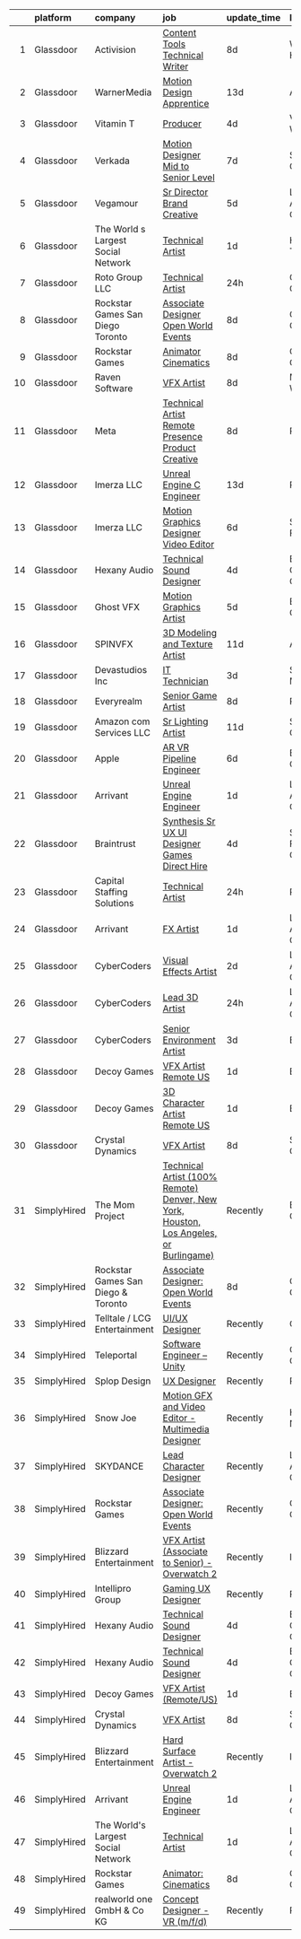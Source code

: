 

|    | platform    | company                            | job                                                                                                                                                                                                                                                                                                                                                                                                                                                                                                                                                                                                                                                                                                                                                                                                                                                                                                                                                                                                                                                                                                                                                                                                                                                                                                                                                                                                                                                                                     | update_time   | location           |
|---:|:------------|:-----------------------------------|:----------------------------------------------------------------------------------------------------------------------------------------------------------------------------------------------------------------------------------------------------------------------------------------------------------------------------------------------------------------------------------------------------------------------------------------------------------------------------------------------------------------------------------------------------------------------------------------------------------------------------------------------------------------------------------------------------------------------------------------------------------------------------------------------------------------------------------------------------------------------------------------------------------------------------------------------------------------------------------------------------------------------------------------------------------------------------------------------------------------------------------------------------------------------------------------------------------------------------------------------------------------------------------------------------------------------------------------------------------------------------------------------------------------------------------------------------------------------------------------|:--------------|:-------------------|
|  1 | Glassdoor   | Activision                         | [Content Tools Technical Writer](https://www.glassdoor.com/partner/jobListing.htm?pos=125&ao=1136043&s=58&guid=0000018316dfb367a233646da48fdc03&src=GD_JOB_AD&t=SR&vt=w&cs=1_2e82d763&cb=1662536103072&jobListingId=1008102725720&jrtk=3-0-1gcbdvcskgai4801-1gcbdvct4j4j0800-676b2ac91bf4d530-)                                                                                                                                                                                                                                                                                                                                                                                                                                                                                                                                                                                                                                                                                                                                                                                                                                                                                                                                                                                                                                                                                                                                                                                         | 8d            | Woodland Hills, CA |
|  2 | Glassdoor   | WarnerMedia                        | [Motion Design Apprentice](https://www.glassdoor.com/partner/jobListing.htm?pos=123&ao=1136043&s=58&guid=0000018316dfb367a233646da48fdc03&src=GD_JOB_AD&t=SR&vt=w&cs=1_6c768390&cb=1662536103072&jobListingId=1008090221114&jrtk=3-0-1gcbdvcskgai4801-1gcbdvct4j4j0800-70457ee0ed1ddfb7-)                                                                                                                                                                                                                                                                                                                                                                                                                                                                                                                                                                                                                                                                                                                                                                                                                                                                                                                                                                                                                                                                                                                                                                                               | 13d           | Atlanta, GA        |
|  3 | Glassdoor   | Vitamin T                          | [Producer](https://www.glassdoor.com/partner/jobListing.htm?pos=110&ao=1110586&s=58&guid=0000018316dfb367a233646da48fdc03&src=GD_JOB_AD&t=SR&vt=w&cs=1_abf0c30a&cb=1662536103070&jobListingId=1008114178951&cpc=1160948BCBA38B5B&jrtk=3-0-1gcbdvcskgai4801-1gcbdvct4j4j0800-e46064662fafb748--6NYlbfkN0DMrcEu7yrtATojKJA7cEzGQ3FdRGWLh0CZQInL4ECGI6k5tN82kdM0cJmh4vC7Gghphupef1cN6IlOTgMGADI-i2kb12ymzESQsmVIKdeBMrHVj1mVfahr3EwUgAel5KCeqATofhJbwCjg4rEUoGHyyaaRdvh7cQh_M0ZJBEp8KQNghVMm7wtLb0LCyF_ujwkh20X71N6n3gECqJzyGwxzjVQr9yks9JCOOxza-1lo3AIR6IIzgjNbMk6KW1DKa2504R2MqVbpx3DcDMHF_OY_okpBcQG-13LBrCTIO1bdllCeyWXMMgpilEe_dT1j4Q856KZCodg8uatsXSqZtwy1yL09Wc5ivlT9Qxu6HKrQSYqwmuIsMtR2KbVOA9WkFSNFcmIu0LyknxMgjV__fjV_UbVQWlfW5yFHVSa004jI_lC__q79NPtNgW0VkWh835urRzXazXd1jel6UqHaM8iJrz9N3d64lKD4VtSWS2iFAQ%3D%3D)                                                                                                                                                                                                                                                                                                                                                                                                                                                                                                                                                                                                                                                              | 4d            | Vancouver, WA      |
|  4 | Glassdoor   | Verkada                            | [Motion Designer  Mid to Senior Level ](https://www.glassdoor.com/partner/jobListing.htm?pos=121&ao=1136043&s=58&guid=0000018316dfb367a233646da48fdc03&src=GD_JOB_AD&t=SR&vt=w&cs=1_f37db141&cb=1662536103071&jobListingId=1008104746433&jrtk=3-0-1gcbdvcskgai4801-1gcbdvct4j4j0800-397ae4dbae933a64-)                                                                                                                                                                                                                                                                                                                                                                                                                                                                                                                                                                                                                                                                                                                                                                                                                                                                                                                                                                                                                                                                                                                                                                                  | 7d            | San Mateo, CA      |
|  5 | Glassdoor   | Vegamour                           | [Sr  Director  Brand Creative](https://www.glassdoor.com/partner/jobListing.htm?pos=119&ao=1136043&s=58&guid=0000018316dfb367a233646da48fdc03&src=GD_JOB_AD&t=SR&vt=w&ea=1&cs=1_43882d34&cb=1662536103071&jobListingId=1008112158548&jrtk=3-0-1gcbdvcskgai4801-1gcbdvct4j4j0800-6bc459a77073c3d1-)                                                                                                                                                                                                                                                                                                                                                                                                                                                                                                                                                                                                                                                                                                                                                                                                                                                                                                                                                                                                                                                                                                                                                                                      | 5d            | Los Angeles, CA    |
|  6 | Glassdoor   | The World s Largest Social Network | [Technical Artist](https://www.glassdoor.com/partner/jobListing.htm?pos=103&ao=1110586&s=58&guid=0000018316dfb367a233646da48fdc03&src=GD_JOB_AD&t=SR&vt=w&ea=1&cs=1_e4090bcd&cb=1662536103070&jobListingId=1008119621893&cpc=65CC663E25211861&jrtk=3-0-1gcbdvcskgai4801-1gcbdvct4j4j0800-965fa4679203ee31--6NYlbfkN0DSgjPPcnEdvoK3uuxfISLALE6pB1FR7YSHOr_tSg5_QGIhoz_2VqUepdcKLBLI_zSAkyoPLr8SW3FfEkHJ_qiI5RDq0LiClGu-LULNv5_viEarxV8-MoCSseMuDOhubK7TesTYt27YKo8C_3i3iI14o1pk30q-Muxtdt3gnS2UzBPJhjqABA_T79S7UdR9_Lm3C37mLLC7orj0LIPLxRnANkgEo_FeVuxhmB_CWunLSrBjWw54oJ2HwLSA9KKc8n7YgPVGro30EtK2vVhwHS4Za12YwcbntggaKVqrYPXtKIlKy6afSluo3kVvRgBFen68xshDjI_Kw6J1_kP-dXo35GLySmrati1pjZ9NOuoszsa_Od9As1bEwZdIQ_nyQP-oDtyX3ZOeXwkb9ohz_nW6oAozB2L_2lrOOTWsdFj-OMaDiHCsZG3IawFTMoj0SFnEnvPPv7fjwWH-l3UQ8oEUM5iMnz2DxzWbsQxUJ11xLWSJTzHOo4okD0WLfaWOIErInmQMHJkKolLQNzRMPrJwlHRlLO-_z7h9urgrikJCCkHIqSRWvyZwsCA4olGdNY7sLOLAce6AawIJNl2amqTffG7wFDVqX4Y%3D)                                                                                                                                                                                                                                                                                                                                                                                                                                                                                                                               | 1d            | Houston, TX        |
|  7 | Glassdoor   | Roto Group LLC                     | [Technical Artist](https://www.glassdoor.com/partner/jobListing.htm?pos=124&ao=1136043&s=58&guid=0000018316dfb367a233646da48fdc03&src=GD_JOB_AD&t=SR&vt=w&ea=1&cs=1_b4bc5ed0&cb=1662536103072&jobListingId=1008121075712&jrtk=3-0-1gcbdvcskgai4801-1gcbdvct4j4j0800-8b53707eb6b54dd1-)                                                                                                                                                                                                                                                                                                                                                                                                                                                                                                                                                                                                                                                                                                                                                                                                                                                                                                                                                                                                                                                                                                                                                                                                  | 24h           | Columbus, OH       |
|  8 | Glassdoor   | Rockstar Games San Diego   Toronto | [Associate Designer  Open World Events](https://www.glassdoor.com/partner/jobListing.htm?pos=115&ao=1136043&s=58&guid=0000018316dfb367a233646da48fdc03&src=GD_JOB_AD&t=SR&vt=w&cs=1_15aa20d4&cb=1662536103071&jobListingId=1008102778305&jrtk=3-0-1gcbdvcskgai4801-1gcbdvct4j4j0800-edd47d18117b78ca-)                                                                                                                                                                                                                                                                                                                                                                                                                                                                                                                                                                                                                                                                                                                                                                                                                                                                                                                                                                                                                                                                                                                                                                                  | 8d            | Carlsbad, CA       |
|  9 | Glassdoor   | Rockstar Games                     | [Animator  Cinematics](https://www.glassdoor.com/partner/jobListing.htm?pos=126&ao=1136043&s=58&guid=0000018316dfb367a233646da48fdc03&src=GD_JOB_AD&t=SR&vt=w&ea=1&cs=1_4d0b577b&cb=1662536103072&jobListingId=1008102011255&jrtk=3-0-1gcbdvcskgai4801-1gcbdvct4j4j0800-b9521cc576e08ed7-)                                                                                                                                                                                                                                                                                                                                                                                                                                                                                                                                                                                                                                                                                                                                                                                                                                                                                                                                                                                                                                                                                                                                                                                              | 8d            | Carlsbad, CA       |
| 10 | Glassdoor   | Raven Software                     | [VFX Artist](https://www.glassdoor.com/partner/jobListing.htm?pos=130&ao=1136043&s=58&guid=0000018316dfb367a233646da48fdc03&src=GD_JOB_AD&t=SR&vt=w&cs=1_1170b148&cb=1662536103072&jobListingId=1008100457468&jrtk=3-0-1gcbdvcskgai4801-1gcbdvct4j4j0800-80d71cb4fdf571c7-)                                                                                                                                                                                                                                                                                                                                                                                                                                                                                                                                                                                                                                                                                                                                                                                                                                                                                                                                                                                                                                                                                                                                                                                                             | 8d            | Middleton, WI      |
| 11 | Glassdoor   | Meta                               | [Technical Artist   Remote Presence Product Creative](https://www.glassdoor.com/partner/jobListing.htm?pos=107&ao=1110586&s=58&guid=0000018316dfb367a233646da48fdc03&src=GD_JOB_AD&t=SR&vt=w&cs=1_4ba2e37b&cb=1662536103070&jobListingId=1008101171105&cpc=3DB599BF2F4828F0&jrtk=3-0-1gcbdvcskgai4801-1gcbdvct4j4j0800-85467b230cdb1f12--6NYlbfkN0DYl4UJW4r1Vl7FEn6T9F-rD9lpC-0oMJVSiWjK_MGUd8e8cHXcpv6KPyjLHZEfqkUqQ3MUZpLff_3c0NCOOAZfaaadDCk6VInjisDfU2K-59ShlDbp3VlJNHySlmqBD-U2eTsVMZDd-pjKhVEqyrrRF1i1GL51CwZw25K3ERkALNiJlucmfi0pTVRmXosyZT7Yea3Fjn7zFe_G_gRg29Tdv1dZ4_p3Ua84nsvOpzVkQhG7hqpkJdKI422z5Kk8U7bJodFhVgX2PtogXHUZzW2oM1JPCEIKbI-UqNWPZKj-mvv-Hmt51yEdXt4Gq8-JVYQNnKLobt0kOhVcASU8wXnOArMcuVhuUAZ6gWjWIbRpT2v0ciF4EUJlpm6bbQ49kk36CeJJZvyOfeSO2JzQN5mLlQYPufyrvfCXFiWRSPqqfJwFAop5FX9u-AIQLTk-tMafEq9_q2s2GqcK78-hbD1L19uceUdH9U6x3vqShI0gv-Y-BLY-C3V4qDSrhXQ08VUL-c7klHVriZMPF2fPRbif9j9yXkjeDtdQR-vWfJHQk6mIUedDyd8qundXP6lJ-KYUKoIk2ffUFvikfQy94S1aR9rNGyBgeqN5swEtRMn2Kz98LZ6JVXAmlvsWCBSeFV_UptNxaDLHc__aQ-xfEAX-AirjXrhYhxV6tKzvQCJip0WFCGCh2Ac1ogxO5AX_flFCJyVQM4Y9_YzaKrJWdMx0OjWKCFhnGMeAp7s4uAqvv1BfYtwXp2dS_ryMQ3ZMUWFUJB1sIGbA7PQpp9Xa6JJEGhBDmYP03vqeODh0PWdoONuDm3-E-p4X8yK5JuIHOMFLmUy3s0QqtyK4NRgojfs0rAFuxsQ5N6j4cxlD_i8yKLEFdPM7O8fLvbkYRs06rWlrTyBxi6MsWF0891XKBEZ9LT_Fxcu0_0gYFlEZ8DmVBzDufFWcRM26BRc0ZEbv9AJMhLW0iqAP0XS1FgpCiUydPSH81oPHkeD_EJmp5HvoxvFfD6ocLpoR7i0EshWWlRQlkEIRgfBtjoKVU4bXt5OOweY_TW0K3eGu12-5m5rMl6ADOtKrNxKk4LzPd7nIaFI%3D) | 8d            | Remote             |
| 12 | Glassdoor   | Imerza  LLC                        | [Unreal Engine   C   Engineer](https://www.glassdoor.com/partner/jobListing.htm?pos=127&ao=1136043&s=58&guid=0000018316dfb367a233646da48fdc03&src=GD_JOB_AD&t=SR&vt=w&ea=1&cs=1_e6fd3604&cb=1662536103072&jobListingId=1008090084789&jrtk=3-0-1gcbdvcskgai4801-1gcbdvct4j4j0800-e62b0dd0d8193292-)                                                                                                                                                                                                                                                                                                                                                                                                                                                                                                                                                                                                                                                                                                                                                                                                                                                                                                                                                                                                                                                                                                                                                                                      | 13d           | Remote             |
| 13 | Glassdoor   | Imerza  LLC                        | [Motion Graphics Designer Video Editor](https://www.glassdoor.com/partner/jobListing.htm?pos=117&ao=1136043&s=58&guid=0000018316dfb367a233646da48fdc03&src=GD_JOB_AD&t=SR&vt=w&ea=1&cs=1_98997e05&cb=1662536103071&jobListingId=1008105690658&jrtk=3-0-1gcbdvcskgai4801-1gcbdvct4j4j0800-b36b153b278ae673-)                                                                                                                                                                                                                                                                                                                                                                                                                                                                                                                                                                                                                                                                                                                                                                                                                                                                                                                                                                                                                                                                                                                                                                             | 6d            | Sarasota, FL       |
| 14 | Glassdoor   | Hexany Audio                       | [Technical Sound Designer](https://www.glassdoor.com/partner/jobListing.htm?pos=101&ao=1110586&s=58&guid=0000018316dfb367a233646da48fdc03&src=GD_JOB_AD&t=SR&vt=w&ea=1&cs=1_ced6683e&cb=1662536103069&jobListingId=1008114321181&cpc=292036AD7E8A5303&jrtk=3-0-1gcbdvcskgai4801-1gcbdvct4j4j0800-0ac8534fda25569b--6NYlbfkN0CFC62QAxPlQDUanI3CInFwDfLuR7bBing2k-9qaB2Sgc7mfRdyTz-EnIjEcjqKoAh4_ZZLLwyGjkgqwi6svkxAivLIJAIQwILeIjbqoOs_xRSKFIya7sfTf_opYwReedpv9fbyaMfagL_ldIDi899DzamSPVTzKUQ6FBR6yrjTDkrfgnIyK-QPQNkykjuk2w-v7Pj3EtMCXSYGq2kdBwzEm0OAcGkxTAbh5wLVGv7sX7ux1eIygCDRHOmym7Ls0cGsLp4zNNUzVlrQGpjR0vwg7h1VVn1nk7yvSVaFgc1_44uIGKnaRPqV7sPEdYENOpN8dcc9E-AZ9eXx3hIdsvjNqnH7eLNTHA7ENmqo-zrm45L2f-s3kDoAXpb9aSBXE9dINGUf9Cqdw0L2SPMGQLxRwmtaOANbMOMQ_dqR-QYbLS3f5bqJyBnOQYBbOp6axd6k9_Qwm8hGLG7TS1DeO8d4j_Ig6daMYG0eIKp22BcrhznNAMacE3IxRItwaNl2zhU%3D)                                                                                                                                                                                                                                                                                                                                                                                                                                                                                                                                                                                                                       | 4d            | Bell Gardens, CA   |
| 15 | Glassdoor   | Ghost VFX                          | [Motion Graphics Artist](https://www.glassdoor.com/partner/jobListing.htm?pos=120&ao=1136043&s=58&guid=0000018316dfb367a233646da48fdc03&src=GD_JOB_AD&t=SR&vt=w&ea=1&cs=1_4d1d8ada&cb=1662536103071&jobListingId=1008112462757&jrtk=3-0-1gcbdvcskgai4801-1gcbdvct4j4j0800-59679510f7f6471d-)                                                                                                                                                                                                                                                                                                                                                                                                                                                                                                                                                                                                                                                                                                                                                                                                                                                                                                                                                                                                                                                                                                                                                                                            | 5d            | Burbank, CA        |
| 16 | Glassdoor   | SPINVFX                            | [3D Modeling and Texture Artist](https://www.glassdoor.com/partner/jobListing.htm?pos=122&ao=1136043&s=58&guid=0000018316dfb367a233646da48fdc03&src=GD_JOB_AD&t=SR&vt=w&ea=1&cs=1_073b1dec&cb=1662536103072&jobListingId=1008097405793&jrtk=3-0-1gcbdvcskgai4801-1gcbdvct4j4j0800-1e2fcc9994e6f81c-)                                                                                                                                                                                                                                                                                                                                                                                                                                                                                                                                                                                                                                                                                                                                                                                                                                                                                                                                                                                                                                                                                                                                                                                    | 11d           | Atlanta, GA        |
| 17 | Glassdoor   | Devastudios  Inc                   | [IT Technician](https://www.glassdoor.com/partner/jobListing.htm?pos=104&ao=1110586&s=58&guid=0000018316dfb367a233646da48fdc03&src=GD_JOB_AD&t=SR&vt=w&ea=1&cs=1_6e0a8478&cb=1662536103070&jobListingId=1008115871255&cpc=59DEFF8D475298C3&jrtk=3-0-1gcbdvcskgai4801-1gcbdvct4j4j0800-b947cb33a3699aef--6NYlbfkN0BrAyOcda9cxaPfQioYQb5UdI4RVuZ6S7Mpu1vMSUf88cPowUfqWfnO8CrJyPpoH0WTTXwQYN6nD6z5yg6WX1A7vSN-BfWULAgCtVYJ2ZMlloo80d28LDed7hr_t0j8qPuvKHglyUqes2u1qwoBRg1eAO14R0XkUGKh46ikUH6jbHxlNFuJbq0MxjxOLEf6PLT4HqahnY0UuxWcWwp6vvKDW0JKZZZywbskEzA909eFYSzvgVzcIKjWC9hoSEoQ5JnXvdhvgbsshhILhovHBYypVERfBq2PjkE_5oe7U882Ewn_sOXtVpcfEGeGnn3FAMEfEMnTegyQkU16Q8gnQM-mZ9WM1WFAYZIdu2-sV8EUVoKbDeomeDZirPS4rxSd1-kDIDyhlTP8A0plY3W67_69Qnb449eoxlmLgRYtBrVkVtjtbVM5ATuSyOd2FHsbVqPyoiGD-rtmyipMhqKTLXjp3w0LAGEE7p0IzPf3LH28WMFZurpwefxM)                                                                                                                                                                                                                                                                                                                                                                                                                                                                                                                                                                                                                                                | 3d            | Santa Monica, CA   |
| 18 | Glassdoor   | Everyrealm                         | [Senior Game Artist](https://www.glassdoor.com/partner/jobListing.htm?pos=128&ao=1136043&s=58&guid=0000018316dfb367a233646da48fdc03&src=GD_JOB_AD&t=SR&vt=w&ea=1&cs=1_fe4b3d5d&cb=1662536103072&jobListingId=1008101956724&jrtk=3-0-1gcbdvcskgai4801-1gcbdvct4j4j0800-b26474791e42bdb6-)                                                                                                                                                                                                                                                                                                                                                                                                                                                                                                                                                                                                                                                                                                                                                                                                                                                                                                                                                                                                                                                                                                                                                                                                | 8d            | Remote             |
| 19 | Glassdoor   | Amazon com Services LLC            | [Sr  Lighting Artist](https://www.glassdoor.com/partner/jobListing.htm?pos=129&ao=1136043&s=58&guid=0000018316dfb367a233646da48fdc03&src=GD_JOB_AD&t=SR&vt=w&cs=1_9ea5857c&cb=1662536103072&jobListingId=1008097491348&jrtk=3-0-1gcbdvcskgai4801-1gcbdvct4j4j0800-124e02f92ec7a9fa-)                                                                                                                                                                                                                                                                                                                                                                                                                                                                                                                                                                                                                                                                                                                                                                                                                                                                                                                                                                                                                                                                                                                                                                                                    | 11d           | San Diego, CA      |
| 20 | Glassdoor   | Apple                              | [AR VR Pipeline Engineer](https://www.glassdoor.com/partner/jobListing.htm?pos=106&ao=1110586&s=58&guid=0000018316dfb367a233646da48fdc03&src=GD_JOB_AD&t=SR&vt=w&cs=1_d267cc27&cb=1662536103070&jobListingId=1008105396645&cpc=AC285F3A3ECA6BB0&jrtk=3-0-1gcbdvcskgai4801-1gcbdvct4j4j0800-c9ac99f385a34465--6NYlbfkN0BvKrLyj5gPmtZO9T8euul8TCxuuKNOtzRJOomxnwSEodTz2Bc-sPZlbtkML8D-m4rJEUgS2vPkgOVI7njqcyrxX869DpGye6ixWwn10iahY1e7v0vW0_yEUbkFwIQL54u2pH-wLan3uP1QN0-cDeLNaBnyjyJWVWVGubk5DmRA8Az0qAmq1AAV7SchBvYWZkV1lTgoe1QGQ8IpkLnhYt7e6CGzColL9SGrGtLhuypb91scaMTY1S3kHGwAk_CoUIEkkVxaqHFJY_4JAmPo9pdpTF_X0TkQbN_dNWfyUMMRIymGew3TXRi1L0wZ7zqA7IbSP9851xUTplPApfWshoTVEmprBn_gfq3NREfs6Ou85vj2XqfmL63KxfTW6mJC57mYd6n2wbuXSyaYaCq5LLTFbd47bqiWgiMTMG4l3CWhKaghlydOyMQqiyLrFXPQvgpWzRWynlXnvCZ4ziTFjCThfkEIth9UO0a55w2PRrbHSay4yT9BN75QC6eKO9F_CDoYiYtBxSswn82-FA2riDHzGpp3ZHTLzbryAW2wZAI3WWjyGgGwzmtE3__IPZoQVmOhpHQ4yXv8MpLMinDesTQWUyQrvAI78UsdZnur21VcSc_NxZOyKe0CJY5DgM_0xifPwT3V94-01Z032NIlOVD7dol0GZxoarTkTJUy4RCXvmdgSHPKC6skulm-43VhUROckqTHp1OW-mX_4uTtIrLUyycaPgjwF_YiQUHT2tdtRnQZmVFnfK9f0IYwz7HHm1IsM-IgXpZeLAlPLHWPVLvewUbZ5fTiTZYqeiw2JopmQvnIPY6znPI7WLd724O9drk8BheMKxSUnrLMSoqFSPZQfgQYlh5ELLKqytSuuaG29GG6NzJIqarLS-pybxWYrjKjfDA6PmeL6bexVVvMdOGAKPZyYyMtyf3IGAGndM3FxTkffCUrh0BsVDygNk9fpjXJuok1v8coLQ%3D%3D)                                                                                                                                               | 6d            | Boulder, CO        |
| 21 | Glassdoor   | Arrivant                           | [Unreal Engine Engineer](https://www.glassdoor.com/partner/jobListing.htm?pos=102&ao=1110586&s=58&guid=0000018316dfb367a233646da48fdc03&src=GD_JOB_AD&t=SR&vt=w&ea=1&cs=1_f360a700&cb=1662536103069&jobListingId=1008119621889&cpc=10100C7693495614&jrtk=3-0-1gcbdvcskgai4801-1gcbdvct4j4j0800-741075743fa21e3e--6NYlbfkN0DSgjPPcnEdvoK3uuxfISLALE6pB1FR7YSHOr_tSg5_QCn410VK5Ds4bQGcKtrI5488Pk4bxQ2hMyF3taMIvJh47Dw0h5dbuWFq0pGyYC1YEHewdKRqiyH9MG30E_tjw0CwShMKyxQL_hCFG0u1jQZksC8gNWouuvwnBZXFTeN89m5tOUvvQ-H90DdLhMLZmGl2Nl9RRdAeYEAPSIb0z_2b1RpmK0OsYyPEBNo8hjvuuKKMfdi-iodE_OrJVrhuFxvqiLyxyX04xyIzzORSuRQYAEblt5ClqTbBy7ouxBIgKA9jRVZSLzrT96jM4t2LFkidfCvqgCcgx6x6I7oY7akNk74nRU3rSpPUB1zv2JhM3lY39b2SlsFv2qmTgKTXp3heYmh5fiYIAXsDq0jltWjMp1cONaWgWKlpo1iQuZiV9N9EWavvU_2xzzhzWY62vRYHqgnlTRM-wuTe5Hg8l-D_pBL2AhbuRjC3BLxA0ZXIAZqrOIpf8APyOKub6JThC3ae4y2MnfZt0K1T5sdZlJe6URv_o_I9k9uVtBZBBBhbE1URf8boawfGXGag597EMOgJgSmE2Aca1kM3VJ3_AoBp)                                                                                                                                                                                                                                                                                                                                                                                                                                                                                                                                       | 1d            | Los Angeles, CA    |
| 22 | Glassdoor   | Braintrust                         | [Synthesis   Sr UX UI Designer   Games  Direct Hire ](https://www.glassdoor.com/partner/jobListing.htm?pos=118&ao=1136043&s=58&guid=0000018316dfb367a233646da48fdc03&src=GD_JOB_AD&t=SR&vt=w&ea=1&cs=1_422f7067&cb=1662536103071&jobListingId=1008115081943&jrtk=3-0-1gcbdvcskgai4801-1gcbdvct4j4j0800-cb466c99ba1096a6-)                                                                                                                                                                                                                                                                                                                                                                                                                                                                                                                                                                                                                                                                                                                                                                                                                                                                                                                                                                                                                                                                                                                                                               | 4d            | San Francisco, CA  |
| 23 | Glassdoor   | Capital Staffing Solutions         | [Technical Artist](https://www.glassdoor.com/partner/jobListing.htm?pos=109&ao=1110586&s=58&guid=0000018316dfb367a233646da48fdc03&src=GD_JOB_AD&t=SR&vt=w&ea=1&cs=1_15480ad9&cb=1662536103070&jobListingId=1008121315969&cpc=AC285F3A3ECA6BB0&jrtk=3-0-1gcbdvcskgai4801-1gcbdvct4j4j0800-836b401cafde00e8--6NYlbfkN0AHXq2vAVwR3IH7wgnTMdWCa3HguypIXx0DFudX-u0zu6XSU0N9gDGCMsnO9yvyAfM3G5R-56M4U4vzMbloooIHJ-ZF2ogV8X1nHZ1e_qifSyeQOuMOdXXAMff0Qx9NHom9lcQvCmCd8H11sQsy2Lo8-K7WexBcECB1UVRp4_zWi5rh__Zw-sKHi4G38fh1sGFsoC_qKJQlhNhA0okiWQZdHZcBP1GzCZhHDjydpqd-ErVH0BdYBcxDkt2Z2H7pNDCvGRv9OXHYTOqOG6eov3Lb3ijMdsoGypUKXo7veHmUtbEl39LHIG2zERhr1o_1M4j2yArym7MIQTRVa_J5oOKZyzM2cnBOm49no2ecHQg6adscsx5aqu7qqE86x8so034gtaUvjV4kcYhJrE7KWIyGaCtlNZ1auCCIPYw4-3O7uAFLYbvM-pYi2AGMffqnrt5EyMJLi20Ivcwf9llGa1x6C1PCNgt3tavUwz0mvL8yrbzrKBYlVmjgqeMq4EASy7fHx7pQ6TwAeC2TzGpvRkm4)                                                                                                                                                                                                                                                                                                                                                                                                                                                                                                                                                                                                             | 24h           | Remote             |
| 24 | Glassdoor   | Arrivant                           | [FX Artist](https://www.glassdoor.com/partner/jobListing.htm?pos=105&ao=1110586&s=58&guid=0000018316dfb367a233646da48fdc03&src=GD_JOB_AD&t=SR&vt=w&ea=1&cs=1_9892d2e2&cb=1662536103070&jobListingId=1008119621946&cpc=59DEFF8D475298C3&jrtk=3-0-1gcbdvcskgai4801-1gcbdvct4j4j0800-ac82a088f2bbb71d--6NYlbfkN0DSgjPPcnEdvoK3uuxfISLALE6pB1FR7YSHOr_tSg5_QGIhoz_2VqUepdcKLBLI_zSAkyoPLr8SW9iKfB6CY2csLDQCI-CTxuWCHasd1YCjiugAsqX-pO9f2Hd2ZSEJof0DqIzW84g9N4rygPxViI8f8nJTTJpsAlbcVAyxPw9juKLZkSpPJ6bLi4YCaTU-ew8WjJTjuGNL6rMqNAdqerViuX1cElsVlEhN80u5X1NFfBRvapuI6taoldI4ThvE54hwpWswXA_wL6lWHX9HPANnmzxyYrkrG8_3_1QbXI-hHVTx518zaRZoUSibY5gKIf0eMOx5Dgur2_cjpZy14I09ulBEKkwlgViiqj11gh0kZVjIMcWVwDmtPsrXbIy9NyCYJwVlE7v4FicwaaOEF_V1qIr7m6MS8PJYYo2xx__OdmIvoy3MV8j8A8hO3Kda8oZb4IIYJjTZ1W4kzxvN5H6xYmS0HJdfNxo4tfPKOe6SwgQcEkI5mGIWb1Njbn8azxlI3HFiHUeO9gkKrZTcUMwWKzoQTEfs7Hku9mRWxmCzZuBwJVL9aj1VXcDTs5AJqdyMBjvemF7V46hiPvg__xOO)                                                                                                                                                                                                                                                                                                                                                                                                                                                                                                                                                    | 1d            | Los Angeles, CA    |
| 25 | Glassdoor   | CyberCoders                        | [Visual Effects Artist](https://www.glassdoor.com/partner/jobListing.htm?pos=108&ao=1110586&s=58&guid=0000018316dfb367a233646da48fdc03&src=GD_JOB_AD&t=SR&vt=w&ea=1&cs=1_e857856c&cb=1662536103070&jobListingId=1008116383870&cpc=F4EED0218A761C36&jrtk=3-0-1gcbdvcskgai4801-1gcbdvct4j4j0800-75d40b4f93ebbded--6NYlbfkN0CpFJQzrgRR8WqXWK1qKKEqALWJw739KlKqr2H-MSI4eoBlI4EFrmor2FYZMP3muM3NPlQXbfYTn7dNbq_84J63JqUHQ6R0GR7aj-XdMS_foO8VUDWZoZyfIsmG_LuaD1tL9DavluqtZ9kL6BBIYjMxbC7YuguRp67rUxk7A6rT7GAhocq3f0pS15jjPUuUqXat5JX50dAP7gxowCstcD9O0bR64IyROhRWd8zpaGiz7qnyNFihAkVzaAXxzbJnKB50zSgqtkQb1td2jKhjJDyCEw54xJLRxbDrV1DLSb8LrFxuzr5nrX4FNbng7ZCzOIbXpu1DCNifRbliXw5FnUabc8jWoMbIsIchdq4hK2ZgxIwjyacllOI-S4rBhmbTOnqyyZAH_AOgVsg8Zn-3cIiqhJb1wngoGLQcTEzTFzmZkxdFRWvP_lg_PCbpLPdFNeMh2XYEqvws_5ntfRxcV8vhe_U-7GMVbOIvyZtfUmY5ckk0UlJnhNh3wrET4cvO5ylPbNcuPoKcjrzrozgdZPBKzg8kSMdifYeXr9xRcw5QRQwNWxOUJ9uJQqBywmR2w1M7uPKr2emAGWzYK_d9UvmTaegakm_TD0oq1Gae-N-H9_kgTAh1jhB4xXdznjvnbxw4MJXjIae8cTDekNVZu0_HfbYDHKiCpBFE80NLDoexxCImc_NtNbQvIUSWgutSeFjRgZt9I51P6zxQ-_1QOH3UIebVyHsjyExyYWyZr0OITr6xRlt1zRk-8oHFYZx1L46BfaLiHzLMnyaVKc8hrNRJohIy1KY_8WxJl1XUNO1hFFgRLqUIFhuxAsxqQo_yNB_3u1qTWKY_bY5qO-K332Slbd6kVndPAIwU5KSIB-5L1ayPgolHsXwWCG_sjfMxJhjM-N5k619KDIhi6uZaM7lWeDNaGu9IUdLUWIwV4e-6v1TLKeZoW21gA7VHT8JH1nbEHBUBMYgxX_j9GstxhS00RqLj26DLSd0%3D)                                                                                                                          | 2d            | Los Angeles, CA    |
| 26 | Glassdoor   | CyberCoders                        | [Lead 3D Artist](https://www.glassdoor.com/partner/jobListing.htm?pos=111&ao=1110586&s=58&guid=0000018316dfb367a233646da48fdc03&src=GD_JOB_AD&t=SR&vt=w&ea=1&cs=1_fc95aa82&cb=1662536103071&jobListingId=1008121399595&cpc=C4A69CCDBB3B9599&jrtk=3-0-1gcbdvcskgai4801-1gcbdvct4j4j0800-5ee56813438d5f1f--6NYlbfkN0CpFJQzrgRR8WqXWK1qKKEqALWJw739KlKqr2H-MSI4eoBlI4EFrmor2FYZMP3muM3b7ixLItdhiTPyFoZ7zstGIvOmUcRj9U0NQwQdkOrf9zl3SofAHK7EZ5NkDJ-5xgQ05rdx7cXrGs3Vz3ZTReM7l_Inn0zID_18F5vQiBbpGrBBRp6oohlfBZh35iz57EZae3KiqoMxko4nZoRavPSOVUmiM-xGEQZkQH_VhC5-Lsg8sFLlEqv_Vn-Cq_wEpFP_0kWmyOxl-JzvK9vvwxP-rlHJ71h6miRmY4skH2PiIBIgM4vd7F8Gff6NEPoR0IYgrn3HX9qRbFl2wd81YLYG9hOGzX2NkD-Qs5wUtZOGqR1yXMwHcNkfSQCINKgQluJYm-N3HwW92daeZ0uyh3AqzFy7UScJxJtN9LBmXMdNMDmRNNrJc0np8LMkreQ5-wMPbGlqgsaBXNaKCUH9eNnf8y0IqFlwDAN_J5nLupDorsqEOvqfLuwwnn6r-zAbywFrye4hA_f65ZcoOOWZ15tn8_QJ3y9S5aSkFpHJU3ikiNEM0HP5LjNIHNexFncuorJPgT7JEuJrmBJMAHms7zwoLEJGsNkeY2kDhNQlTy1zhZ8exlKUwBxQ1zA5n1rK_8PIqETWnhImtt36efCBc6MQmXUnmEtwKKe3xZI_qXNxTZgxtmun4Hy5eRTaGeQo76kAX3K0oFGF2xL-YzFlQmAPWFnpE2JR8l1UviZb6Ta1C03jYhhJ3KNxYxjWBp9nsX7MglQkhu61zw63DN3VOPUs2AYpZ31-vN-WBQzztMuXyZtYXZ2DpUlXZXYwtaw1_DydXv3NAWCZP0RJEhDCs3pWq2giQyAoI_ZPznCLtxKD8lQfTpIgAquwLlF0mUBQt2Y3mf-HFuBW_mQGHJzfhKTgLjxOmATV2h8iPu1yCc6Vb3NrbPzvo9yLYRze1z43EHggT6thuG0NYvzMPS4f3HCaaZpX75fVEFS0D5gqpcbN_Q%3D%3D)                                                                                                                   | 24h           | Los Angeles, CA    |
| 27 | Glassdoor   | CyberCoders                        | [Senior Environment Artist](https://www.glassdoor.com/partner/jobListing.htm?pos=112&ao=1110586&s=58&guid=0000018316dfb367a233646da48fdc03&src=GD_JOB_AD&t=SR&vt=w&ea=1&cs=1_ffc8082a&cb=1662536103071&jobListingId=1008115942390&cpc=654405A9B1E0A9F5&jrtk=3-0-1gcbdvcskgai4801-1gcbdvct4j4j0800-5903ce3da6e80215--6NYlbfkN0CpFJQzrgRR8WqXWK1qKKEqALWJw739KlKqr2H-MSI4eoBlI4EFrmor2FYZMP3muM12-TXueB1jDdNrJ47tyP9EvGafnoNRrwd1G1AQQvlMSEoNfKhYFkRPPXUTBoz-uu6NUgyJF9BZo77l0w8zXH4_390esin7kqXM5jtuw_tK5PCeLzvjxczXfIsohYVZhDkgteH5ORp6LY4Zk35dldtHG91MildfGv20Cj139icRm3iypmlnONTWy8Ih5h7fn9XYATujnu7hcsQs92Irp_4B5XGD8jZYQ7Ga9bWsaQTEiZ7HmCykq95bKRC7ZKD_wXsZC_0NcllxJFzZodmLfu9hHfNTGWi9JUd-Jw-7vQEw3v838yA-OOVc3B8bmTYJtiYwZDmRqa6s4O8VcoYgwklA6t4FEmlaVkd0GK_7T11p22qhlAyunZs85YLcU89OM2znigtrWvfz__VudIAbXmloxlIv-TuLQIMzIT_b-qlDGkH661hbgvRPcVDXhzrVUhXkRfWK1BoDsrlttbHGE7llMjXSM1GBiF_2qtBEAxU29VtVDxeHPalYMPuyGe0UYLoxrDs3M4-xgcp7XKSAuBMBabu66wHRkI32S0RmRMh9ww6IbCfJqzGgMRUerU0YgTg-202CBmHpCz9RVmTNfgYDeat8K1Xr0rt9fNmDZFUKjixnru7oMS6puBGJidxBpHvNiRlSrK4su6z3Y2JjWegKpCFHe4vImIsyYMVQItM4rl4q7YBmBUoPNWwZBG73X0zYX2Z2gwLT9mjeln7yKGXWC-F2aiugoMnAl3BB5F0LFhQvhgLe4mb022g0nTKABOZz3RfajMV6OWOFZqGiRr-n779kBeE77_ZfX5MJkauFf8Mt26m1Iho5FIAHBA7SvvD129WjT1jTWPvELj_1BKiEzJiym6CpT4vToUKXUUrzd31baRGc3DbkFtA5xOUeU7wsTmpp_16-deb6LafzTYiY)                                                                                                                                    | 3d            | Eugene, OR         |
| 28 | Glassdoor   | Decoy Games                        | [VFX Artist  Remote US ](https://www.glassdoor.com/partner/jobListing.htm?pos=114&ao=1136043&s=58&guid=0000018316dfb367a233646da48fdc03&src=GD_JOB_AD&t=SR&vt=w&ea=1&cs=1_4cbd947f&cb=1662536103071&jobListingId=1008119531424&jrtk=3-0-1gcbdvcskgai4801-1gcbdvct4j4j0800-53023307d43a3103-)                                                                                                                                                                                                                                                                                                                                                                                                                                                                                                                                                                                                                                                                                                                                                                                                                                                                                                                                                                                                                                                                                                                                                                                            | 1d            | Boston, MA         |
| 29 | Glassdoor   | Decoy Games                        | [3D Character Artist  Remote US ](https://www.glassdoor.com/partner/jobListing.htm?pos=116&ao=1136043&s=58&guid=0000018316dfb367a233646da48fdc03&src=GD_JOB_AD&t=SR&vt=w&ea=1&cs=1_2f1ec912&cb=1662536103071&jobListingId=1008119531457&jrtk=3-0-1gcbdvcskgai4801-1gcbdvct4j4j0800-05c7a5da54b0c7af-)                                                                                                                                                                                                                                                                                                                                                                                                                                                                                                                                                                                                                                                                                                                                                                                                                                                                                                                                                                                                                                                                                                                                                                                   | 1d            | Boston, MA         |
| 30 | Glassdoor   | Crystal Dynamics                   | [VFX Artist](https://www.glassdoor.com/partner/jobListing.htm?pos=113&ao=1136043&s=58&guid=0000018316dfb367a233646da48fdc03&src=GD_JOB_AD&t=SR&vt=w&cs=1_25de1e4c&cb=1662536103071&jobListingId=1008101904761&jrtk=3-0-1gcbdvcskgai4801-1gcbdvct4j4j0800-359a3b3d4e54b3b2-)                                                                                                                                                                                                                                                                                                                                                                                                                                                                                                                                                                                                                                                                                                                                                                                                                                                                                                                                                                                                                                                                                                                                                                                                             | 8d            | San Mateo, CA      |
| 31 | SimplyHired | The Mom Project                    | [Technical Artist (100% Remote) Denver, New York, Houston, Los Angeles, or Burlingame)](https://www.simplyhired.com/job/hcu3jsZN4ZolvXVC5Fv-YeOi4F-33d65AH-1ND7UUliohEMO7K6LBQ?q=vfx+designer)                                                                                                                                                                                                                                                                                                                                                                                                                                                                                                                                                                                                                                                                                                                                                                                                                                                                                                                                                                                                                                                                                                                                                                                                                                                                                          | Recently      | Burlingame, CA     |
| 32 | SimplyHired | Rockstar Games San Diego & Toronto | [Associate Designer: Open World Events](https://www.simplyhired.com/job/LDaUWLKe42FCbKtm34AZ3MPkf_FkTrcirxHmx4TQKKiok0DME3QanQ?q=vfx+designer)                                                                                                                                                                                                                                                                                                                                                                                                                                                                                                                                                                                                                                                                                                                                                                                                                                                                                                                                                                                                                                                                                                                                                                                                                                                                                                                                          | 8d            | Carlsbad, CA       |
| 33 | SimplyHired | Telltale / LCG Entertainment       | [UI/UX Designer](https://www.simplyhired.com/job/OTLQIJmlmbbdN1RBMEi_j_bXY5ZcGV_nochz_XDuvHc4OmIhkuBwbw?q=vfx+designer)                                                                                                                                                                                                                                                                                                                                                                                                                                                                                                                                                                                                                                                                                                                                                                                                                                                                                                                                                                                                                                                                                                                                                                                                                                                                                                                                                                 | Recently      | California         |
| 34 | SimplyHired | Teleportal                         | [Software Engineer – Unity](https://www.simplyhired.com/job/U01SrNCdaTYrZ4QRxBfL5yHDd4v1jD1-oTLFHKeuSIyfvwU1yzfxvQ?q=vfx+designer)                                                                                                                                                                                                                                                                                                                                                                                                                                                                                                                                                                                                                                                                                                                                                                                                                                                                                                                                                                                                                                                                                                                                                                                                                                                                                                                                                      | Recently      | Culver City, CA    |
| 35 | SimplyHired | Splop Design                       | [UX Designer](https://www.simplyhired.com/job/1QHEzY9K1JXcQD1-GL3_WWJcrMmo04UHCFVW21Nf2GCPgE1NLGUROQ?q=vfx+designer)                                                                                                                                                                                                                                                                                                                                                                                                                                                                                                                                                                                                                                                                                                                                                                                                                                                                                                                                                                                                                                                                                                                                                                                                                                                                                                                                                                    | Recently      | Remote             |
| 36 | SimplyHired | Snow Joe                           | [Motion GFX and Video Editor - Multimedia Designer](https://www.simplyhired.com/job/HVMBdr8b-igGIhhIJ2JTxOIvspmn-MTBjFfJSBLKydVFxUwzfpgZ3Q?q=vfx+designer)                                                                                                                                                                                                                                                                                                                                                                                                                                                                                                                                                                                                                                                                                                                                                                                                                                                                                                                                                                                                                                                                                                                                                                                                                                                                                                                              | Recently      | Hoboken, NJ        |
| 37 | SimplyHired | SKYDANCE                           | [Lead Character Designer](https://www.simplyhired.com/job/WJIO-yU5fx8fKoUwrPCugG8gtfi7K5nUxrZEFJ59hf42xdyphT_Zlg?q=vfx+designer)                                                                                                                                                                                                                                                                                                                                                                                                                                                                                                                                                                                                                                                                                                                                                                                                                                                                                                                                                                                                                                                                                                                                                                                                                                                                                                                                                        | Recently      | Los Angeles, CA    |
| 38 | SimplyHired | Rockstar Games                     | [Associate Designer: Open World Events](https://www.simplyhired.com/job/vdV8vlT3gviLv2JCIKjxS72bf-KmVFeMRA0oYSRtEaTI4YyrugfY7Q?q=vfx+designer)                                                                                                                                                                                                                                                                                                                                                                                                                                                                                                                                                                                                                                                                                                                                                                                                                                                                                                                                                                                                                                                                                                                                                                                                                                                                                                                                          | Recently      | Carlsbad, CA       |
| 39 | SimplyHired | Blizzard Entertainment             | [VFX Artist (Associate to Senior) - Overwatch 2](https://www.simplyhired.com/job/2d70J5UkkZ2YmvlvJfcaEqf0vVFEZwLt57euRMmQlk3Afx_2Q_gYzw?q=vfx+designer)                                                                                                                                                                                                                                                                                                                                                                                                                                                                                                                                                                                                                                                                                                                                                                                                                                                                                                                                                                                                                                                                                                                                                                                                                                                                                                                                 | Recently      | Irvine, CA         |
| 40 | SimplyHired | Intellipro Group                   | [Gaming UX Designer](https://www.simplyhired.com/job/GCrsGjLD2pf_v4I-QEFJst6PyfrEzXiV4myx4i3f9_DhC97k7JSCDw?q=vfx+designer)                                                                                                                                                                                                                                                                                                                                                                                                                                                                                                                                                                                                                                                                                                                                                                                                                                                                                                                                                                                                                                                                                                                                                                                                                                                                                                                                                             | Recently      | Remote             |
| 41 | SimplyHired | Hexany Audio                       | [Technical Sound Designer](https://www.simplyhired.com/job/iD9HzTTZ2IYC2pBE2fqT2eCkfmWXGaM5qD7yfsUft_olx4lh9pYVaw?q=vfx+designer)                                                                                                                                                                                                                                                                                                                                                                                                                                                                                                                                                                                                                                                                                                                                                                                                                                                                                                                                                                                                                                                                                                                                                                                                                                                                                                                                                       | 4d            | Bell Gardens, CA   |
| 42 | SimplyHired | Hexany Audio                       | [Technical Sound Designer](https://www.simplyhired.com/job/iD9HzTTZ2IYC2pBE2fqT2eCkfmWXGaM5qD7yfsUft_olx4lh9pYVaw?q=vfx+designer)                                                                                                                                                                                                                                                                                                                                                                                                                                                                                                                                                                                                                                                                                                                                                                                                                                                                                                                                                                                                                                                                                                                                                                                                                                                                                                                                                       | 4d            | Bell Gardens, CA   |
| 43 | SimplyHired | Decoy Games                        | [VFX Artist (Remote/US)](https://www.simplyhired.com/job/kGkrVa-C2Z8K9hlx0YZs2hjWpsi7cNAy_jFr1Q4ojryNkJqV5TxFbg?q=vfx+designer)                                                                                                                                                                                                                                                                                                                                                                                                                                                                                                                                                                                                                                                                                                                                                                                                                                                                                                                                                                                                                                                                                                                                                                                                                                                                                                                                                         | 1d            | Boston, MA         |
| 44 | SimplyHired | Crystal Dynamics                   | [VFX Artist](https://www.simplyhired.com/job/qzyv9gyJsP1poLhEng6fywpFWb-qXUVNyg2ezwLKxC6ytzTt7ZhLQQ?q=vfx+designer)                                                                                                                                                                                                                                                                                                                                                                                                                                                                                                                                                                                                                                                                                                                                                                                                                                                                                                                                                                                                                                                                                                                                                                                                                                                                                                                                                                     | 8d            | San Mateo, CA      |
| 45 | SimplyHired | Blizzard Entertainment             | [Hard Surface Artist - Overwatch 2](https://www.simplyhired.com/job/6UbuxcizWm0FGl0VWvCtYyHq-2-jjcWZ_YsxRvD4XaS9M8_zOx_FMA?q=vfx+designer)                                                                                                                                                                                                                                                                                                                                                                                                                                                                                                                                                                                                                                                                                                                                                                                                                                                                                                                                                                                                                                                                                                                                                                                                                                                                                                                                              | Recently      | Irvine, CA         |
| 46 | SimplyHired | Arrivant                           | [Unreal Engine Engineer](https://www.simplyhired.com/job/5v8203EpYMdtOAYPmMbdvOZdWZZ5eozj56ibPwD4ciyuwlRch7y1og?q=vfx+designer)                                                                                                                                                                                                                                                                                                                                                                                                                                                                                                                                                                                                                                                                                                                                                                                                                                                                                                                                                                                                                                                                                                                                                                                                                                                                                                                                                         | 1d            | Los Angeles, CA    |
| 47 | SimplyHired | The World's Largest Social Network | [Technical Artist](https://www.simplyhired.com/job/XFHygb6HiBk6PFogUYDCrjcHQnfGZ0H5b5aPQfUW9OI7p2p14DlP1g?q=vfx+designer)                                                                                                                                                                                                                                                                                                                                                                                                                                                                                                                                                                                                                                                                                                                                                                                                                                                                                                                                                                                                                                                                                                                                                                                                                                                                                                                                                               | 1d            | Los Angeles, CA    |
| 48 | SimplyHired | Rockstar Games                     | [Animator: Cinematics](https://www.simplyhired.com/job/s0VVlHGHoQGI3vHnofjRg4rbjXPMqUGh9o2PTvp9vBxGfIIuJwmd8g?q=vfx+designer)                                                                                                                                                                                                                                                                                                                                                                                                                                                                                                                                                                                                                                                                                                                                                                                                                                                                                                                                                                                                                                                                                                                                                                                                                                                                                                                                                           | 8d            | Carlsbad, CA       |
| 49 | SimplyHired | realworld one GmbH & Co KG         | [Concept Designer - VR (m/f/d)](https://www.simplyhired.com/job/9M9B0HjzlxbnEWwSs63j38J2jv4QAGwRz17kgQnuQPJjtHPVVTunxA?q=vfx+designer)                                                                                                                                                                                                                                                                                                                                                                                                                                                                                                                                                                                                                                                                                                                                                                                                                                                                                                                                                                                                                                                                                                                                                                                                                                                                                                                                                  | Recently      | Remote             |